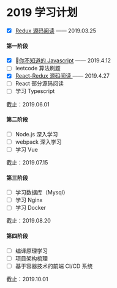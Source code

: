 # 2019 学习计划

- [x] <a href='https://github.com/Zwe1/19plan/blob/master/%20Redux/%E6%BA%90%E7%A0%81%E9%98%85%E8%AF%BB.md'>Redux 源码阅读</a> —— 2019.03.25

#### 第一阶段

- [x] <a href='https://github.com/Zwe1/19plan/tree/master/%E4%BD%A0%E4%B8%8D%E7%9F%A5%E9%81%93%E7%9A%84Javascript'>你不知道的 Javascript</a> —— 2019.4.12
- [ ] leetcode 算法刷题
- [x] <a href='https://github.com/Zwe1/react-redux/tree/master/src'>React-Redux 源码阅读 </a> —— 2019.4.27
- [ ] React 部分源码阅读
- [ ] 学习 Typescript

截止：2019.06.01

#### 第二阶段

- [ ] Node.js 深入学习
- [ ] webpack 深入学习
- [ ] 学习 Vue

截止：2019.07.15

#### 第三阶段

- [ ] 学习数据库（Mysql）
- [ ] 学习 Nginx
- [ ] 学习 Docker

截止：2019.08.20

#### 第四阶段

- [ ] 编译原理学习
- [ ] 项目架构梳理
- [ ] 基于容器技术的前端 CI/CD 系统

截止：2019.10.01
